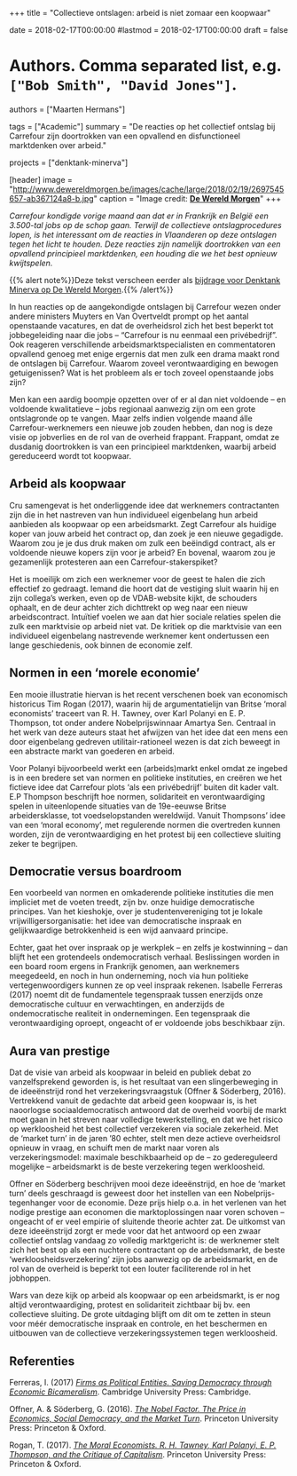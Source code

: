 +++
title = "Collectieve ontslagen: arbeid is niet zomaar een koopwaar"

date = 2018-02-17T00:00:00
#lastmod = 2018-02-17T00:00:00
draft = false

# Authors. Comma separated list, e.g. `["Bob Smith", "David Jones"]`.
authors = ["Maarten Hermans"]

tags = ["Academic"]
summary = "De reacties op het collectief ontslag bij Carrefour zijn doortrokken van een opvallend en disfunctioneel marktdenken over arbeid."

projects = ["denktank-minerva"]

[header]
image = "http://www.dewereldmorgen.be/images/cache/large/2018/02/19/2697545657-ab367124a8-b.jpg"
caption = "Image credit: [**De Wereld Morgen**](http://dewereldmorgen.be/)"
+++

*Carrefour kondigde vorige maand aan dat er in Frankrijk en België een 3.500-tal jobs op de schop gaan. Terwijl de collectieve ontslagprocedures lopen, is het interessant om de reacties in Vlaanderen op deze ontslagen tegen het licht te houden. Deze reacties zijn namelijk doortrokken van een opvallend principieel marktdenken, een houding die we het best opnieuw kwijtspelen.*

{{% alert note%}}Deze tekst verscheen eerder als [bijdrage voor Denktank Minerva op De Wereld Morgen](http://www.dewereldmorgen.be/artikel/2018/02/19/collectieve-ontslagen-arbeid-is-niet-zomaar-een-koopwaar).{{% /alert%}}

In hun reacties op de aangekondigde ontslagen bij Carrefour wezen onder andere ministers Muyters en Van Overtveldt prompt op het aantal openstaande vacatures, en dat de overheidsrol zich het best beperkt tot jobbegeleiding naar die jobs – “Carrefour is nu eenmaal een privébedrijf”. Ook reageren verschillende arbeidsmarktspecialisten en ­commentatoren opvallend genoeg met enige ergernis dat men zulk een drama maakt rond de ontslagen bij Carrefour. Waarom zoveel verontwaardiging en bewogen getuigenissen? Wat is het probleem als er toch zoveel openstaande jobs zijn?

Men kan een aardig boompje opzetten over of er al dan niet voldoende – en voldoende kwalitatieve – jobs regionaal aanwezig zijn om een grote ontslagronde op te vangen. Maar zelfs indien volgende maand álle Carrefour-werknemers een nieuwe job zouden hebben, dan nog is deze visie op jobverlies en de rol van de overheid frappant. Frappant, omdat ze dusdanig doortrokken is van een principieel marktdenken, waarbij arbeid gereduceerd wordt tot koopwaar.

## Arbeid als koopwaar

Cru samengevat is het onderliggende idee dat werknemers contractanten zijn die in het nastreven van hun individueel eigenbelang hun arbeid aanbieden als koopwaar op een arbeidsmarkt. Zegt Carrefour als huidige koper van jouw arbeid het contract op, dan zoek je een nieuwe gegadigde. Waarom zou je je dus druk maken om zulk een beëindigd contract, als er voldoende nieuwe kopers zijn voor je arbeid? En bovenal, waarom zou je gezamenlijk protesteren aan een Carrefour-stakerspiket?

Het is moeilijk om zich een werknemer voor de geest te halen die zich effectief zo gedraagt. Iemand die hoort dat de vestiging sluit waarin hij en zijn collega’s werken, even op de VDAB-website kijkt, de schouders ophaalt, en de deur achter zich dichttrekt op weg naar een nieuw arbeidscontract. Intuïtief voelen we aan dat hier sociale relaties spelen die zulk een marktvisie op arbeid niet vat. De kritiek op die marktvisie van een individueel eigenbelang nastrevende werknemer kent ondertussen een lange geschiedenis, ook binnen de economie zelf.

## Normen in een ‘morele economie’

Een mooie illustratie hiervan is het recent verschenen boek van economisch historicus Tim Rogan (2017), waarin hij de argumentatielijn van Britse ‘moral economists’ traceert van R. H. Tawney, over Karl Polanyi en E. P. Thompson, tot onder andere Nobelprijswinnaar Amartya Sen. Centraal in het werk van deze auteurs staat het afwijzen van het idee dat een mens een door eigenbelang gedreven utilitair-rationeel wezen is dat zich beweegt in een abstracte markt van goederen en arbeid.

Voor Polanyi bijvoorbeeld werkt een (arbeids)markt enkel omdat ze ingebed is in een bredere set van normen en politieke instituties, en creëren we het fictieve idee dat Carrefour plots ‘als een privébedrijf’ buiten dit kader valt. E.P Thompson beschrijft hoe normen, solidariteit en verontwaardiging spelen in uiteenlopende situaties van de 19e-eeuwse Britse arbeidersklasse, tot voedselopstanden wereldwijd. Vanuit Thompsons’ idee van een ‘moral economy’, met regulerende normen die overtreden kunnen worden, zijn de verontwaardiging en het protest bij een collectieve sluiting zeker te begrijpen.

## Democratie versus boardroom

Een voorbeeld van normen en omkaderende politieke instituties die men impliciet met de voeten treedt, zijn bv. onze huidige democratische principes. Van het kieshokje, over je studentenvereniging tot je lokale vrijwilligersorganisatie: het idee van democratische inspraak en gelijkwaardige betrokkenheid is een wijd aanvaard principe.

Echter, gaat het over inspraak op je werkplek – en zelfs je kostwinning – dan blijft het een grotendeels ondemocratisch verhaal. Beslissingen worden in een board room ergens in Frankrijk genomen, aan werknemers meegedeeld, en noch in hun onderneming, noch via hun politieke vertegenwoordigers kunnen ze op veel inspraak rekenen. Isabelle Ferreras (2017) noemt dit de fundamentele tegenspraak tussen enerzijds onze democratische cultuur en verwachtingen, en anderzijds de ondemocratische realiteit in ondernemingen. Een tegenspraak die verontwaardiging oproept, ongeacht of er voldoende jobs beschikbaar zijn.

## Aura van prestige

Dat de visie van arbeid als koopwaar in beleid en publiek debat zo vanzelfsprekend geworden is, is het resultaat van een slingerbeweging in de ideeënstrijd rond het verzekeringsvraagstuk (Offner & Söderberg, 2016). Vertrekkend vanuit de gedachte dat arbeid geen koopwaar is, is het naoorlogse sociaaldemocratisch antwoord dat de overheid voorbij de markt moet gaan in het streven naar volledige tewerkstelling, en dat we het risico op werkloosheid het best collectief verzekeren via sociale zekerheid. Met de ‘market turn’ in de jaren ’80 echter, stelt men deze actieve overheidsrol opnieuw in vraag, en schuift men de markt naar voren als verzekeringsmodel: maximale beschikbaarheid op de – zo gedereguleerd mogelijke – arbeidsmarkt is de beste verzekering tegen werkloosheid.

Offner en Söderberg beschrijven mooi deze ideeënstrijd, en hoe de ‘market turn’ deels geschraagd is geweest door het instellen van een Nobelprijs-tegenhanger voor de economie. Deze prijs hielp o.a. in het verlenen van het nodige prestige aan economen die marktoplossingen naar voren schoven – ongeacht of er veel empirie of sluitende theorie achter zat. De uitkomst van deze ideeënstrijd zorgt er mede voor dat het antwoord op een zwaar collectief ontslag vandaag zo volledig marktgericht is: de werknemer stelt zich het best op als een nuchtere contractant op de arbeidsmarkt, de beste ‘werkloosheidsverzekering’ zijn jobs aanwezig op de arbeidsmarkt, en de rol van de overheid is beperkt tot een louter faciliterende rol in het jobhoppen.

Wars van deze kijk op arbeid als koopwaar op een arbeidsmarkt, is er nog altijd verontwaardiging, protest en solidariteit zichtbaar bij bv. een collectieve sluiting. De grote uitdaging blijft om dit om te zetten in steun voor méér democratische inspraak en controle, en het beschermen en uitbouwen van de collectieve verzekeringssystemen tegen werkloosheid.


## Referenties

Ferreras, I. (2017) *[Firms as Political Entities. Saving Democracy through Economic Bicameralism](http://www.cambridge.org/gb/academic/subjects/politics-international-relations/political-theory/firms-political-entities-saving-democracy-through-economic-bicameralism?format=HB)*. Cambridge University Press: Cambridge.

Offner, A. & Söderberg, G. (2016). *[The Nobel Factor. The Price in Economics, Social Democracy, and the Market Turn](https://press.princeton.edu/titles/10841.html)*. Princeton University Press: Princeton & Oxford.

Rogan, T. (2017). *[The Moral Economists. R. H. Tawney, Karl Polanyi, E. P. Thompson, and the Critique of Capitalism](https://press.princeton.edu/titles/11182.html)*. Princeton University Press: Princeton & Oxford.